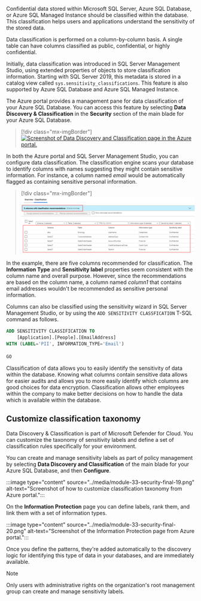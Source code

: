 Confidential data stored within Microsoft SQL Server, Azure SQL Database, or Azure SQL Managed Instance should be classified within the database. This classification helps users and applications understand the sensitivity of the stored data.

Data classification is performed on a column-by-column basis. A single table can have columns classified as public, confidential, or highly confidential.

Initially, data classification was introduced in SQL Server Management Studio, using extended properties of objects to store classification information. Starting with SQL Server 2019, this metadata is stored in a catalog view called `sys.sensitivity_classifications`. This feature is also supported by Azure SQL Database and Azure SQL Managed Instance.

The Azure portal provides a management pane for data classification of your Azure SQL Database. You can access this feature by selecting **Data Discovery & Classification** in the **Security** section of the main blade for your Azure SQL Database.

> [!div class="mx-imgBorder"]
> [![Screenshot of Data Discovery and Classification page in the Azure portal.](../media/module-33-security-final-16.png)](../media/module-33-security-final-16.png#lightbox)

In both the Azure portal and SQL Server Management Studio, you can configure data classification. The classification engine scans your database to identify columns with names suggesting they might contain sensitive information. For instance, a column named *email* would be automatically flagged as containing sensitive personal information.

> [!div class="mx-imgBorder"]
> [![Screenshot of  data classification recommendation in the Azure portal.](../media/module-33-security-final-18.png)](../media/module-33-security-final-18.png#lightbox)

In the example, there are five columns recommended for classification. The **Information Type** and **Sensitivity label** properties seem consistent with the column name and overall purpose. However, since the recommendations are based on the column name, a column named *column1* that contains email addresses wouldn't be recommended as sensitive personal information.

Columns can also be classified using the sensitivity wizard in SQL Server Management Studio, or by using the `ADD SENSITIVITY CLASSFICATION` T-SQL command as follows.

```sql
ADD SENSITIVITY CLASSIFICATION TO
    [Application].[People].[EmailAddress]
WITH (LABEL='PII', INFORMATION_TYPE='Email')

GO
```

Classification of data allows you to easily identify the sensitivity of data within the database. Knowing what columns contain sensitive data allows for easier audits and allows you to more easily identify which columns are good choices for data encryption. Classification allows other employees within the company to make better decisions on how to handle the data which is available within the database.

## Customize classification taxonomy

Data Discovery & Classification is part of Microsoft Defender for Cloud. You can customize the taxonomy of sensitivity labels and define a set of classification rules specifically for your environment.

You can create and manage sensitivity labels as part of policy management by selecting **Data Discovery and Classification** of the main blade for your Azure SQL Database, and then **Configure**.

:::image type="content" source="../media/module-33-security-final-19.png" alt-text="Screenshot of how to customize classification taxonomy from Azure portal.":::

On the **Information Protection** page you can define labels, rank them, and link them with a set of information types.

:::image type="content" source="../media/module-33-security-final-20.png" alt-text="Screenshot of the Information Protection page from Azure portal.":::

Once you define the patterns, they're added automatically to the discovery logic for identifying this type of data in your databases, and are immediately available.

> [!NOTE]
> Only users with administrative rights on the organization's root management group can create and manage sensitivity labels.
